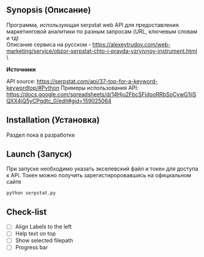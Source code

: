 ## Synopsis (Описание)

Программа, использующая serpstat web API для предоставления маркетинговой аналитики по разным запросам (URL, ключевым словам и тд) \
Описание сервиса на русском - https://alexeytrudov.com/web-marketing/service/obzor-serpstat-chto-i-pravda-vzryivnoy-instrument.html \

**Источники**
<!-- blank line -->
API source: https://serpstat.com/api/37-top-for-a-keyword-keywordtop/#Python 
Примеры использования API: https://docs.google.com/spreadsheets/d/14Hju2FbcSFjdooRRbSoCywG1ijSQXX4iQ5yCPgdtc_0/edit#gid=159025064


## Installation (Установка)

Раздел пока в разработке

## Launch (Запуск)

При запуске необходимо указать экселевский файл и токен для доступа к APi. Токен можно получить зарегистироровавшись на официальном сайте

```
python serpstat.py
```

## Check-list

- [ ] Align Labels to the left
- [ ] Help text on top
- [ ] Show selected filepath
- [ ] Progress bar